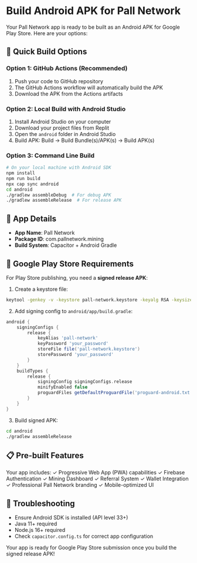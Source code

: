 # Build Android APK for Pall Network

Your Pall Network app is ready to be built as an Android APK for Google Play Store. Here are your options:

## 🚀 Quick Build Options

### Option 1: GitHub Actions (Recommended)
1. Push your code to GitHub repository
2. The GitHub Actions workflow will automatically build the APK
3. Download the APK from the Actions artifacts

### Option 2: Local Build with Android Studio
1. Install Android Studio on your computer
2. Download your project files from Replit
3. Open the `android` folder in Android Studio
4. Build APK: Build → Build Bundle(s)/APK(s) → Build APK(s)

### Option 3: Command Line Build
```bash
# On your local machine with Android SDK
npm install
npm run build
npx cap sync android
cd android
./gradlew assembleDebug  # For debug APK
./gradlew assembleRelease  # For release APK
```

## 📱 App Details
- **App Name**: Pall Network
- **Package ID**: com.pallnetwork.mining
- **Build System**: Capacitor + Android Gradle

## 🏪 Google Play Store Requirements
For Play Store publishing, you need a **signed release APK**:

1. Create a keystore file:
```bash
keytool -genkey -v -keystore pall-network.keystore -keyalg RSA -keysize 2048 -validity 10000 -alias pall-network
```

2. Add signing config to `android/app/build.gradle`:
```gradle
android {
    signingConfigs {
        release {
            keyAlias 'pall-network'
            keyPassword 'your_password'
            storeFile file('pall-network.keystore')
            storePassword 'your_password'
        }
    }
    buildTypes {
        release {
            signingConfig signingConfigs.release
            minifyEnabled false
            proguardFiles getDefaultProguardFile('proguard-android.txt'), 'proguard-rules.pro'
        }
    }
}
```

3. Build signed APK:
```bash
cd android
./gradlew assembleRelease
```

## 📋 Pre-built Features
Your app includes:
✓ Progressive Web App (PWA) capabilities
✓ Firebase Authentication
✓ Mining Dashboard
✓ Referral System
✓ Wallet Integration
✓ Professional Pall Network branding
✓ Mobile-optimized UI

## 🔧 Troubleshooting
- Ensure Android SDK is installed (API level 33+)
- Java 11+ required
- Node.js 16+ required
- Check `capacitor.config.ts` for correct app configuration

Your app is ready for Google Play Store submission once you build the signed release APK!